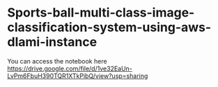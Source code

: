 # Sports-ball-multi-class-image-classification-system-using-aws-dlami-instance

You can access the notebook here 
https://drive.google.com/file/d/1ve32EaUn-LvPm6FbuH390TQR1XTkPibQ/view?usp=sharing
